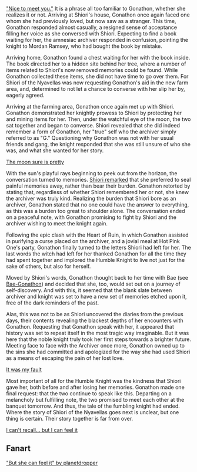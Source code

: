 <!-- title: The Moon Sets so the Sun May Rise -->

["Nice to meet you."](https://youtu.be/mb91g7vQSnA?t=1769) It is a phrase all too familiar to Gonathon, whether she realizes it or not. Arriving at Shiori's house, Gonathon once again faced one whom she had previously loved, but now saw as a stranger. This time, Gonathon responded almost casually, a resigned sense of acceptance filling her voice as she conversed with Shiori. Expecting to find a book waiting for her, the amnesiac archiver responded in confusion, pointing the knight to Mordan Ramsey, who had bought the book by mistake.

Arriving home, Gonathon found a chest waiting for her with the book inside. The book directed her to a hidden site behind her tree, where a number of items related to Shiori's now removed memories could be found. While Gonathon collected these items, she did not have time to go over them. For Shiori of the Nyavellas was now requesting Gonathon's aid in the new farm area, and, determined to not let a chance to converse with her slip her by, eagerly agreed.

Arriving at the farming area, Gonathon once again met up with Shiori. Gonathon demonstrated her knightly prowess to Shiori by protecting her and mining items for her. Then, under the watchful eye of the moon, the two sat together and began to converse. Shiori revealed that she did indeed remember a form of Gonathon, her "true" self who the archiver simply referred to as "G." Questioning why Gonathon was not with her usual friends and gang, the knight responded that she was still unsure of who she was, and what she wanted for her story.

[The moon sure is pretty](#embed:https://youtu.be/mb91g7vQSnA?t=4171)

With the sun's playful rays beginning to peek out from the horizon, the conversation turned to memories. [Shiori remarked](https://youtu.be/mb91g7vQSnA?t=4297) that she preferred to seal painful memories away, rather than bear their burden. Gonathon retorted by stating that, regardless of whether Shiori remembered her or not, she knew the archiver was truly kind. Realizing the burden that Shiori bore as an archiver, Gonathon stated that no one could have the answer to everything, as this was a burden too great to shoulder alone. The conversation ended on a peaceful note, with Gonathon promising to fight by Shiori and the archiver wishing to meet the knight again.

Following the epic clash with the Heart of Ruin, in which Gonathon assisted in purifying a curse placed on the archiver, and a jovial meal at Hot Pink One's party, Gonathon finally turned to the letters Shiori had left for her. The last words the witch had left for her thanked Gonathon for all the time they had spent together and implored the Humble Knight to live not just for the sake of others, but also for herself.

Moved by Shiori's words, Gonathon thought back to her time with Bae (see [Bae-Gonathon](#edge:bae-gigi)) and decided that she, too, would set out on a journey of self-discovery. And with this, it seemed that the blank slate between archiver and knight was set to have a new set of memories etched upon it, free of the dark reminders of the past.

Alas, this was not to be as Shiori uncovered the diaries from the previous days, their contents revealing the blackest depths of her encounters with Gonathon. Requesting that Gonathon speak with her, it appeared that history was set to repeat itself in the most tragic way imaginable. But it was here that the noble knight truly took her first steps towards a brighter future. Meeting face to face with the Archiver once more, Gonathon owned up to the sins she had committed and apologized for the way she had used Shiori as a means of escaping the pain of her lost love.

[It was my fault](#embed:https://www.youtube.com/live/mb91g7vQSnA?si=UZkt8f46vWLuP6Do&t=12257)

Most important of all for the Humble Knight was the kindness that Shiori gave her, both before and after losing her memories. Gonathon made one final request: that the two continue to speak like this. Departing on a melancholy but fulfilling note, the two promised to meet each other at the banquet tomorrow. And thus, the tale of the fumbling knight had ended. Where the story of Shiori of the Nyavellas goes next is unclear, but one thing is certain. Their story together is far from over.

[I can't recall... but I can feel it](#embed:https://www.youtube.com/live/mb91g7vQSnA?si=tve9IVBF0HJBYQkK&t=12800)

## Fanart

["But she can feel it" by planetdropper](https://x.com/planetdropper/status/1930074019526783341)
